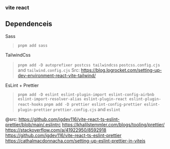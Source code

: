 ### vite react 


## Dependenceis 

Sass 
> `pnpm add sass`

TailwindCss 
> `pnpm add -D autoprefixer postcss tailwindcss`
> `postcss.config.cjs` and `tailwind.config.cjs`
Src: https://blog.logrocket.com/setting-up-dev-environment-react-vite-tailwind/


EsLint + Prettier
> `pnpm add -D eslint eslint-plugin-import eslint-config-airbnb eslint-import-resolver-alias eslint-plugin-react eslint-plugin-react-hooks`
> `pnpm add -D prettier eslint-config-prettier eslint-plugin-prettier`
> `prettier.config.cjs` and `eslint`

@src: 
  https://github.com/igdev116/vite-react-ts-eslint-prettier/blob/main/.eslintrc
  https://khalilstemmler.com/blogs/tooling/prettier/
  https://stackoverflow.com/a/41922950/8592918
  https://github.com/igdev116/vite-react-ts-eslint-prettier
  https://cathalmacdonnacha.com/setting-up-eslint-prettier-in-vitejs
      